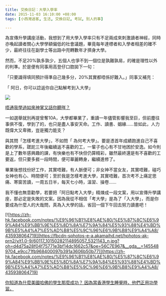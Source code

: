 ```yaml
---
title: 交換日記：大學入學率
date: 2015-11-03 16:10:00 +08:00
tags: [小西灣過客, 生活, 交換日記, 考試, 別人的事]

---
```


  
  
  
為宣傳升學講座活動，我想到了用大學入學率只有不足兩成來刺激讀者神經，同時亦喚起讀者關心大學學額偏低的社會議題，畢竟每年達標者和入學者相差的確不少，最終往往在副學士等出路中兜轉數年才擠身大學。  
  
然而，不足20%孰多孰少，五個人也爭不到一個位是孰難孰易，的確是理性以外的判準。於是便有同事用高登仔口脗拋下一句：  
  
「只要識得填同預計得準自己幾多分，20%其實都唔係好難入。」同事又補充：  
  
「 阿日，你可以諗返你自己點解考到入大學」  
  
[![](//2.bp.blogspot.com/-emgWknNFEQU/VjhiCNnIsEI/AAAAAAAAB1A/0ETJ7-h1qSw/s640/KUNGFU.jpg) ](https://youtu.be/qkzQinKY2lc?t=4m2s)

  
[唔通我學過如來神掌又話你聽咩？](https://youtu.be/qkzQinKY2lc?t=4m2s)

  
一如選舉就別再提曾奪10A，大學都畢業了，重讀一年儘管影響我至巨，但前塵往事俱不復，學到了的，也只是盡人事安天命。工作、讀書、姻緣……皆如此，人力既偉大又卑微，豈是獨力能支？  
  
與其問「怎樣考進大學」，不如問「 為何考大學」。要是憑首年成績跑進自己不喜歡的學系，蹉跎三年後繼續返不喜歡的工，一輩子也心有不甘地困於安逸。如今則是上了數年感興趣的課，有快樂也有不快但仍算精彩，雖然最終還是有不喜歡的工要返，但只要多捱一段時間，便可華麗轉身，繼續進修了。  
  
畢業後想找份好工作，其實唔難，有人脈便可；非女神不當女友，其實唔難，碰巧女神也有心、時間便可；至於我是怎樣考進大學，其實唔難，首次考不上痛定思痛、寒窗苦讀，一周五日半，每天七小時，溫習、操卷……  
  
我不懂也無意勸學，若要把「阿日點考入大學」精煉成一段文案，用以宣傳升學講座，那必定是失敗的文案。因為我從不相信「考大學」是為了「入大學」，而是你要成為什麼人的大哉問，真為入大學的話，省回一個下午回去努力讀書吧！  

  
[![https://zh-hk.facebook.com/notes/%E9%96%B1%E8%AE%80/%E5%87%8C%E6%99%A84%E9%BB%9E%E5%8D%8A%E7%9A%84%E5%93%88%E4%BD%9B%E5%A4%A7%E5%AD%B8%E5%9C%96%E6%9B%B8%E9%A4%A8/435938064719](https://fbcdn-sphotos-e-a.akamaihd.net/hphotos-ak-prn2/v/t1.0-9/60117_10150282114895057_5321143_n.jpg?oh=d4d75a28f04f75771e3bf14dc1662c57&oe=56C7E967&__gda__=1455489704_e9cc71fb968400097b391a3606b50b77)](https://zh-hk.facebook.com/notes/%E9%96%B1%E8%AE%80/%E5%87%8C%E6%99%A84%E9%BB%9E%E5%8D%8A%E7%9A%84%E5%93%88%E4%BD%9B%E5%A4%A7%E5%AD%B8%E5%9C%96%E6%9B%B8%E9%A4%A8/435938064719) 

  
[你知道為什麼美國哈佛的學生那麼成功？ 因為當香港學生睡覺時，他們正用功學習。](https://zh-hk.facebook.com/notes/%E9%96%B1%E8%AE%80/%E5%87%8C%E6%99%A84%E9%BB%9E%E5%8D%8A%E7%9A%84%E5%93%88%E4%BD%9B%E5%A4%A7%E5%AD%B8%E5%9C%96%E6%9B%B8%E9%A4%A8/435938064719)
  
  
